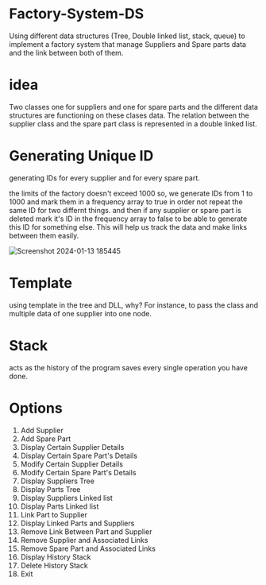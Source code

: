 # Factory-System-DS
Using different data structures (Tree, Double linked list, stack, queue) to implement a factory system that manage Suppliers and Spare parts data and the link between both of them.

# idea
Two classes one for suppliers and one for spare parts and the different data structures are functioning on these clases data.
The relation between the supplier class and the spare part class is represented in a double linked list.

# Generating Unique ID
generating IDs for every supplier and for every spare part.

the limits of the factory doesn't exceed 1000 so, we generate IDs from 1 to 1000 and mark them in a frequency array to true in order not repeat the same ID for two differnt things.
and then if any supplier or spare part is deleted mark it's ID in the frequency array to false to be able to generate this ID for something else. This will help us track the data and make links between them easily.

![Screenshot 2024-01-13 185445](https://github.com/Zay-nabb/Factory-System-DS/assets/156392721/c677fc54-e828-49aa-92c7-87fef13be08a)

# Template
using template in the tree and DLL, why?
For instance, to pass the class and multiple data of one supplier into one node.

# Stack
acts as the history of the program saves every single operation you have done.

# Options 
1. Add Supplier
2. Add Spare Part
3. Display Certain Supplier Details
4. Display Certain Spare Part's Details
5. Modify Certain Supplier Details
6. Modify Certain Spare Part's Details
7. Display Suppliers Tree
8. Display Parts Tree
9. Display Suppliers Linked list
10. Display Parts Linked list
11. Link Part to Supplier
12. Display Linked Parts and Suppliers
13. Remove Link Between Part and Supplier
14. Remove Supplier and Associated Links
15. Remove Spare Part and Associated Links
16. Display History Stack
17. Delete History Stack
0. Exit

